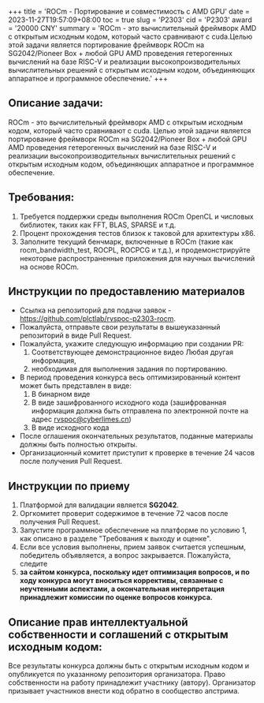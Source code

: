 +++
title = 'ROCm - Портирование и совместимость с AMD GPU'
date = 2023-11-27T19:57:09+08:00
toc = true
slug = 'P2303'
cid = 'P2303'
award = '20000 CNY'
summary = 'ROCm - это вычислительный фреймворк AMD с открытым исходным кодом, который часто сравнивают с cuda.Целью этой задачи является портирование фреймворк ROCm на SG2042/Pioneer Box + любой GPU AMD проведения гетерогенных вычислений на базе RISC-V и реализации высокопроизводительных вычислительных решений с открытым исходным кодом, объединяющих аппаратное и программное обеспечение.'
+++

## Описание задачи:

ROCm - это вычислительный фреймворк AMD с открытым исходным кодом, который часто сравнивают с cuda. Целью этой задачи является портирование фреймворк ROCm на SG2042/Pioneer Box + любой GPU AMD проведения гетерогенных вычислений на базе RISC-V и реализации высокопроизводительных вычислительных решений с открытым исходным кодом, объединяющих аппаратное и программное обеспечение.

## Требования:

1. Требуется поддержки среды выполнения ROCm OpenCL и числовых библиотек, таких как FFT, BLAS, SPARSE и т.д.
2. Процент прохождения тестов близок к таковой для архитектуры x86.
3. Заполните текущий бенчмарк, включенные в ROCm (такие как rocm_bandwidth_test, ROCPL, ROCPCG и т.д.), и продемонстрируйте некоторые распространенные приложения для научных вычислений на основе ROCm.

## Инструкции по предоставлению материалов

* Ссылка на репозиторий для подачи заявок - https://github.com/plctlab/rvspoc-p2303-rocm.
* Пожалуйста, отправьте свои результаты в вышеуказанный репозиторий в виде Pull Request.
* Пожалуйста, укажите следующую информацию при создании PR:  
  1. Соответствующее демонстрационное видео
       Любая другая информация, 
  2. необходимая для выполнения задания по портированию.
* В период проведения конкурса весь оптимизированный контент может быть представлен в виде:
  1. В бинарном виде
  2. В виде зашифрованного исходного кода (зашифрованная информация должна быть отправлена по электронной почте на адрес rvspoc@cyberlimes.cn)
  3. В виде исходного кода
* После оглашения окончательных результатов, поданные материалы должны быть полностью открыты.
* Организационный комитет приступит к проверке в течение 24 часов после получения Pull Request.

## Инструкции по приему

1. Платформой для валидации является **SG2042**.
2. Оргкомитет проверит содержимое в течение 72 часов после получения Pull Request.
3. Запустите программное обеспечение на платформе по условию 1, как описано в разделе "Требования к выходу и оценке".
4. Если все условия выполнены, прием заявок считается успешным, победитель объявляется, а вопрос закрывается.
   Пожалуйста, следите 
5. **за сайтом конкурса, поскольку идет оптимизация вопросов, и по ходу конкурса могут вноситься коррективы, связанные с неучтенными аспектами, а окончательная интерпретация принадлежит комиссии по оценке вопросов конкурса.**

## Описание прав интеллектуальной собственности и соглашений с открытым исходным кодом:

Все результаты конкурса должны быть с открытым исходным кодом и опубликуется по указанному репозитория организатора. Право собственности на работу принадлежит участнику (автору). Организатор призывает участников внести код обратно в сообщество апстрима.

